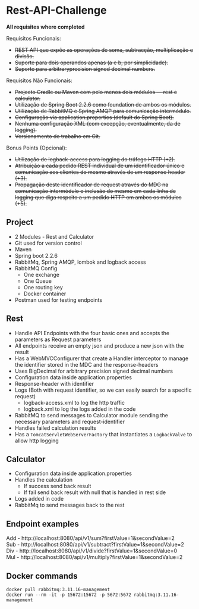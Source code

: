 
# Rest-API-Challenge

**All requisites where completed**

Requisitos Funcionais:
+ ~~REST API que expõe as operações de soma, subtracção, multiplicação e divisão.~~
+ ~~Suporte para dois operandos apenas (a e b, por simplicidade).~~
+ ~~Suporte para arbitraryprecision signed decimal numbers.~~

Requisitos Não Funcionais:
+ ~~Projecto Gradle ou Maven com pelo menos dois módulos — rest e calculator.~~
+ ~~Utilização de Spring Boot 2.2.6 como foundation de ambos os módulos.~~
+ ~~Utilização de RabbitMQ e Spring AMQP para comunicação intermódulo.~~
+ ~~Configuração via application.properties (default do Spring Boot).~~
+ ~~Nenhuma configuração XML (com excepção, eventualmente, da de logging).~~
+ ~~Versionamento do trabalho em Git.~~

Bonus Points (Opcional):
+ ~~Utilização de logback-access para logging do tráfego HTTP (+2).~~
+ ~~Atribuição a cada pedido REST individual de um identificador único e comunicação aos clientes do mesmo através de um response header (+3).~~
+ ~~Propagação deste identificador de request através do MDC na comunicação intermódulo e inclusão do mesmo em cada linha de logging que diga respeito a um pedido HTTP em ambos os módulos (+5).~~

## Project

+ 2 Modules - Rest and Calculator
+ Git used for version control
+ Maven
+ Spring boot 2.2.6
+ RabbitMq, Spring AMQP, lombok and logback access
+ RabbitMQ Config
    + One exchange
    + One Queue
    + One routing key
    + Docker container
+ Postman used for testing endpoints

## Rest

+ Handle API Endpoints with the four basic ones and accepts the parameters as Request parameters
+ All endpoints receive an empty json and produce a new json with the result
+ Has a WebMVCConfigurer that create a Handler interceptor to manage the identifier stored in the MDC and the response-headers
+ Uses BigDecimal for arbitrary precision signed decimal numbers
+ Configuration data inside application.properties
+ Response-header with identifier
+ Logs (Both with request identifier, so we can easily search for a specific request)
    + logback-access.xml to log the http traffic
    + logback.xml to log the logs added in the code
+ RabbitMQ to send messages to Calculator module sending the necessary parameters and request-identifier
+ Handles failed calculation results
+ Has a `TomcatServletWebServerFactory` that instantiates a `LogbackValve` to allow http logging

## Calculator

+ Configuration data inside application.properties
+ Handles the calculation
    + If success send back result
    + If fail send back result with null that is handled in rest side
+ Logs added in code
+ RabbitMq to send messages back to the rest

## Endpoint examples

Add - http://localhost:8080/api/v1/sum?firstValue=1&secondValue=2 <br />
Sub - http://localhost:8080/api/v1/subtract?firstValue=1&secondValue=2 <br />
Div - http://localhost:8080/api/v1/divide?firstValue=1&secondValue=0 <br />
Mul - http://localhost:8080/api/v1/multiply?firstValue=1&secondValue=2 <br />

## Docker commands 

```
docker pull rabbitmq:3.11.16-management
docker run --rm -it -p 15672:15672 -p 5672:5672 rabbitmq:3.11.16-management
```